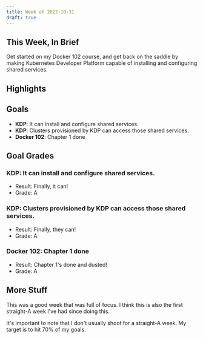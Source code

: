 ```yaml
---
title: Week of 2022-10-31
draft: true
---
```


## This Week, In Brief

Get started on my Docker 102 course, and get back on the saddle by making Kubernetes Developer Platform capable of installing and configuring shared services.

## Highlights

## Goals

- **KDP**: It can install and configure shared services.
- **KDP**: Clusters provisioned by KDP can access those shared services.
- **Docker 102**: Chapter 1 done

## Goal Grades

### **KDP**: It can install and configure shared services.

- Result: Finally, it can!
- Grade: A

### **KDP**: Clusters provisioned by KDP can access those shared services.

- Result: Finally, they can!
- Grade: A

### **Docker 102**: Chapter 1 done

- Result: Chapter 1's done and dusted!
- Grade: A

## More Stuff

This was a good week that was full of focus. I think this is also the first
straight-A week I've had since doing this.

It's important to note that I don't usually shoot for a straight-A week. My
target is to hit 70% of my goals.
